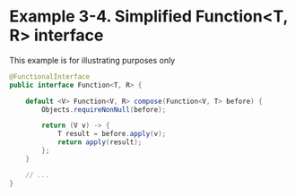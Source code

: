 # Example 3-4. Simplified Function<T, R> interface

This example is for illustrating purposes only

```java
@FunctionalInterface
public interface Function<T, R> {

    default <V> Function<V, R> compose(Function<V, T> before) {
        Objects.requireNonNull(before);

        return (V v) -> {
            T result = before.apply(v);
            return apply(result);
        };
    }

    // ...
}
```
